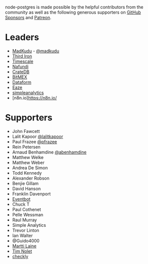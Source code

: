node-postgres is made possible by the helpful contributors from the community as well as the following generous supporters on [GitHub Sponsors](https://github.com/sponsors/brianc) and [Patreon](https://www.patreon.com/node_postgres).

# Leaders

- [MadKudu](https://www.madkudu.com) - [@madkudu](https://twitter.com/madkudu)
- [Third Iron](https://thirdiron.com/)
- [Timescale](https://timescale.com)
- [Nafundi](https://nafundi.com)
- [CrateDB](https://crate.io/)
- [BitMEX](https://www.bitmex.com/app/trade/XBTUSD)
- [Dataform](https://dataform.co/)
- [Eaze](https://www.eaze.com/)
- [simpleanalytics](https://simpleanalytics.com/)
- [n8n.io]https://n8n.io/

# Supporters

- John Fawcett
- Lalit Kapoor [@lalitkapoor](https://twitter.com/lalitkapoor)
- Paul Frazee [@pfrazee](https://twitter.com/pfrazee)
- Rein Petersen
- Arnaud Benhamdine [@abenhamdine](https://twitter.com/abenhamdine)
- Matthew Welke
- Matthew Weber
- Andrea De Simon
- Todd Kennedy
- Alexander Robson
- Benjie Gillam
- David Hanson
- Franklin Davenport
- [Eventbot](https://geteventbot.com/)
- Chuck T
- Paul Cothenet
- Pelle Wessman
- Raul Murray
- Simple Analytics
- Trevor Linton
- Ian Walter
- @Guido4000
- [Martti Laine](https://github.com/codeclown)
- [Tim Nolet](https://github.com/tnolet)
- [checkly](https://github.com/checkly)
